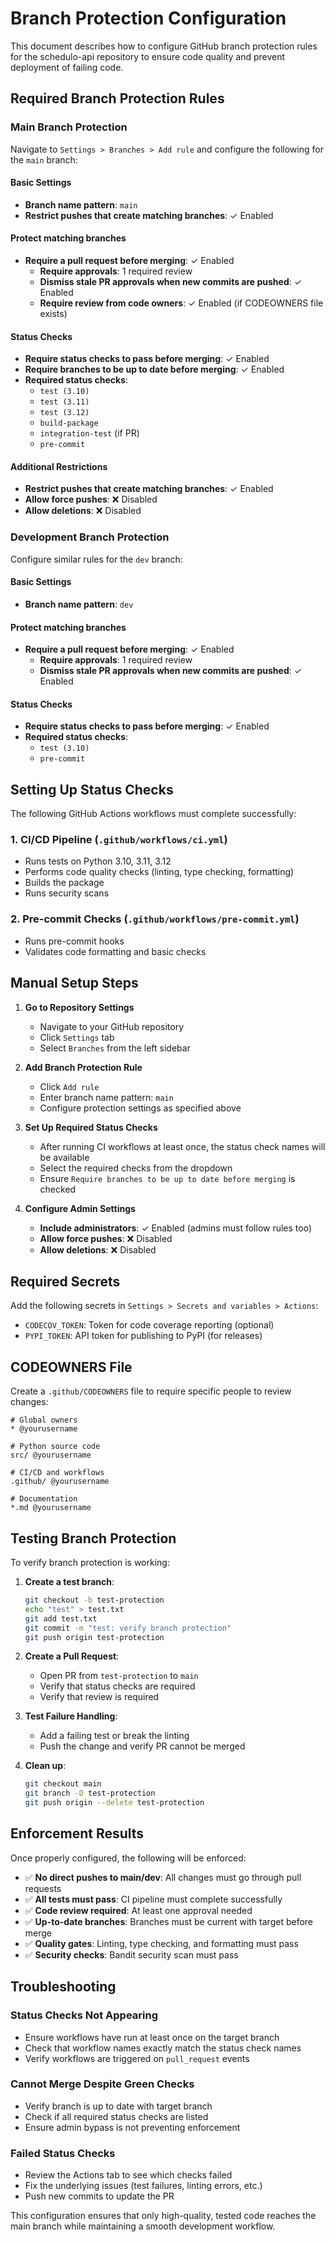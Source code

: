 # Branch Protection Configuration

This document describes how to configure GitHub branch protection rules for the schedulo-api repository to ensure code quality and prevent deployment of failing code.

## Required Branch Protection Rules

### Main Branch Protection

Navigate to `Settings > Branches > Add rule` and configure the following for the `main` branch:

#### Basic Settings
- **Branch name pattern**: `main`
- **Restrict pushes that create matching branches**: ✓ Enabled

#### Protect matching branches
- **Require a pull request before merging**: ✓ Enabled
  - **Require approvals**: 1 required review
  - **Dismiss stale PR approvals when new commits are pushed**: ✓ Enabled
  - **Require review from code owners**: ✓ Enabled (if CODEOWNERS file exists)

#### Status Checks
- **Require status checks to pass before merging**: ✓ Enabled
- **Require branches to be up to date before merging**: ✓ Enabled
- **Required status checks**:
  - `test (3.10)`
  - `test (3.11)` 
  - `test (3.12)`
  - `build-package`
  - `integration-test` (if PR)
  - `pre-commit`

#### Additional Restrictions
- **Restrict pushes that create matching branches**: ✓ Enabled
- **Allow force pushes**: ❌ Disabled
- **Allow deletions**: ❌ Disabled

### Development Branch Protection

Configure similar rules for the `dev` branch:

#### Basic Settings
- **Branch name pattern**: `dev`

#### Protect matching branches
- **Require a pull request before merging**: ✓ Enabled
  - **Require approvals**: 1 required review
  - **Dismiss stale PR approvals when new commits are pushed**: ✓ Enabled

#### Status Checks
- **Require status checks to pass before merging**: ✓ Enabled
- **Required status checks**:
  - `test (3.10)`
  - `pre-commit`

## Setting Up Status Checks

The following GitHub Actions workflows must complete successfully:

### 1. CI/CD Pipeline (`.github/workflows/ci.yml`)
- Runs tests on Python 3.10, 3.11, 3.12
- Performs code quality checks (linting, type checking, formatting)
- Builds the package
- Runs security scans

### 2. Pre-commit Checks (`.github/workflows/pre-commit.yml`)
- Runs pre-commit hooks
- Validates code formatting and basic checks

## Manual Setup Steps

1. **Go to Repository Settings**
   - Navigate to your GitHub repository
   - Click `Settings` tab
   - Select `Branches` from the left sidebar

2. **Add Branch Protection Rule**
   - Click `Add rule`
   - Enter branch name pattern: `main`
   - Configure protection settings as specified above

3. **Set Up Required Status Checks**
   - After running CI workflows at least once, the status check names will be available
   - Select the required checks from the dropdown
   - Ensure `Require branches to be up to date before merging` is checked

4. **Configure Admin Settings**
   - **Include administrators**: ✓ Enabled (admins must follow rules too)
   - **Allow force pushes**: ❌ Disabled
   - **Allow deletions**: ❌ Disabled

## Required Secrets

Add the following secrets in `Settings > Secrets and variables > Actions`:

- `CODECOV_TOKEN`: Token for code coverage reporting (optional)
- `PYPI_TOKEN`: API token for publishing to PyPI (for releases)

## CODEOWNERS File

Create a `.github/CODEOWNERS` file to require specific people to review changes:

```
# Global owners
* @yourusername

# Python source code
src/ @yourusername

# CI/CD and workflows  
.github/ @yourusername

# Documentation
*.md @yourusername
```

## Testing Branch Protection

To verify branch protection is working:

1. **Create a test branch**:
   ```bash
   git checkout -b test-protection
   echo "test" > test.txt
   git add test.txt
   git commit -m "test: verify branch protection"
   git push origin test-protection
   ```

2. **Create a Pull Request**:
   - Open PR from `test-protection` to `main`
   - Verify that status checks are required
   - Verify that review is required

3. **Test Failure Handling**:
   - Add a failing test or break the linting
   - Push the change and verify PR cannot be merged

4. **Clean up**:
   ```bash
   git checkout main
   git branch -D test-protection
   git push origin --delete test-protection
   ```

## Enforcement Results

Once properly configured, the following will be enforced:

- ✅ **No direct pushes to main/dev**: All changes must go through pull requests
- ✅ **All tests must pass**: CI pipeline must complete successfully
- ✅ **Code review required**: At least one approval needed
- ✅ **Up-to-date branches**: Branches must be current with target before merge
- ✅ **Quality gates**: Linting, type checking, and formatting must pass
- ✅ **Security checks**: Bandit security scan must pass

## Troubleshooting

### Status Checks Not Appearing
- Ensure workflows have run at least once on the target branch
- Check that workflow names exactly match the status check names
- Verify workflows are triggered on `pull_request` events

### Cannot Merge Despite Green Checks
- Verify branch is up to date with target branch
- Check if all required status checks are listed
- Ensure admin bypass is not preventing enforcement

### Failed Status Checks
- Review the Actions tab to see which checks failed
- Fix the underlying issues (test failures, linting errors, etc.)
- Push new commits to update the PR

This configuration ensures that only high-quality, tested code reaches the main branch while maintaining a smooth development workflow.